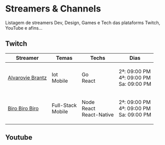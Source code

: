 # Streamers & Channels
Listagem de streamers Dev, Design, Games e Tech das plataforms Twitch, YouTube e afins...

## Twitch
<table>
   <thead>
      <tr>
         <th>Streamer</th>
         <th>Temas</th>
         <th>Techs</th>
         <th>Dias</th>
      </tr>
   </thead>
   <tbody>
			<tr>
         <td>
				 		<a href="https://www.twitch.tv/alvaroviebrantz">Alvarovie Brantz</a>
				 </td>
				 <td>
						<p>Iot<br>Mobile</p>
				 </td>
         <td>
						<p>Go<br>React</p>
				 </td>
         <td>
						<p>2ª: 09:00 PM<br>4ª: 09:00 PM<br>Sa: 09:00 PM</p>
         </td>
      </tr>
			<tr>
         <td>
				 		<a href="https://www.twitch.tv/birobirobiro">Biro Biro Biro</a>
				 </td>
				 <td>
						<p>Full-Stack<br>Mobile</p>
				 </td>
         <td>
						<p>Node<br>React<br>React-Native</p>
				 </td>
         <td>
						<p>2ª: 09:00 PM<br>4ª: 09:00 PM<br>Sa: 09:00 PM</p>
         </td>
      </tr>
   </tbody>
</table>

## Youtube
